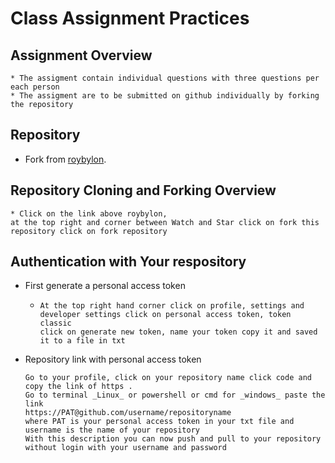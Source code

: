 # Class Assignment Practices 
## Assignment Overview
```
* The assigment contain individual questions with three questions per each person
* The assigment are to be submitted on github individually by forking the repository
```
## Repository
* Fork from [roybylon](https://github.com/roybylon/EitJavaTraining).

## Repository Cloning and Forking Overview
```
* Click on the link above roybylon,
at the top right and corner between Watch and Star click on fork this repository click on fork repository

```
## Authentication with Your respository
* First generate a personal access token
    - ```
      At the top right hand corner click on profile, settings and developer settings click on personal access token, token classic
      click on generate new token, name your token copy it and saved it to a file in txt
      ```
* Repository link with personal access token

  ```
  Go to your profile, click on your repository name click code and copy the link of https .
  Go to terminal _Linux_ or powershell or cmd for _windows_ paste the link
  https://PAT@github.com/username/repositoryname
  where PAT is your personal access token in your txt file and username is the name of your repository
  With this description you can now push and pull to your repository without login with your username and password
  ```

      
  
 
